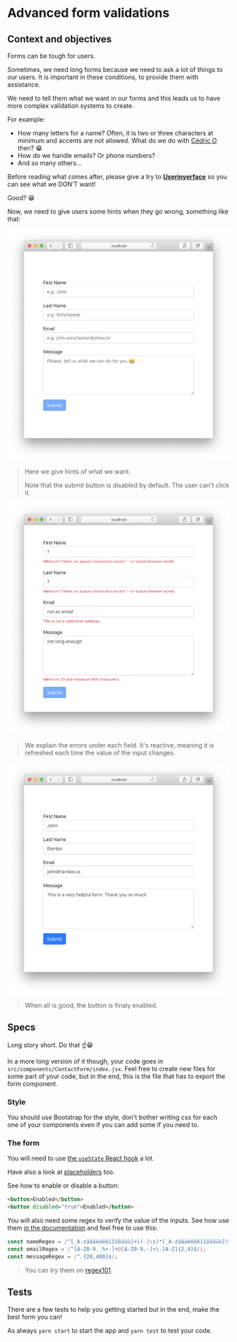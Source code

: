 # Advanced form validations

## Context and objectives

Forms can be tough for users.

Sometimes, we need long forms because we need to ask a lot of things to our users. It is important in these conditions, to provide them with assistance.

We need to tell them what we want in our forms and this leads us to have more complex validation systems to create.

For example:
- How many letters for a name? Often, it is two or three characters at minimum and accents are not allowed. What do we do with [Cédric O](https://en.wikipedia.org/wiki/C%C3%A9dric_O) then? 😁
- How do we handle emails? Or phone numbers?
- And so many others...

Before reading what comes after, please give a try to **[Userinyerface](https://userinyerface.com/)** so you can see what we DON'T want!

Good? 😁

Now, we need to give users some hints when they go wrong, something like that:

![Form with placeholders](./assets/images/form-example-placeholders.png)
> Here we give hints of what we want.
>
> Note that the submit button is disabled by default. The user can't click it.

![Form with displayed errors](./assets/images/form-example-errors.png)
> We explain the errors under each field. It's reactive, meaning it is refreshed each time the value of the input changes.

![Form filled with answers](./assets/images/form-example-answers.png)
> When all is good, the button is finaly enabled.

## Specs

Long story short. Do that ☝😁

In a more long version of it though, your code goes in `src/components/ContactForm/index.jsx`. Feel free to create new files for some part of your code, but in the end, this is the file that has to export the form component.

### Style

You should use Bootstrap for the style, don't bother writing css for each one of your components even if you can add some if you need to.

### The form

You will need to use [the `useState` React hook](https://reactjs.org/docs/hooks-reference.html#usestate) a lot.

Have also a look at [placeholders](https://developer.mozilla.org/en-US/docs/Web/HTML/Element/input#htmlattrdefplaceholder) too.

See how to enable or disable a button:
```html
<button>Enabled</button>
<button disabled="true">Enabled</button>
```

You will also need some regex to verify the value of the inputs. See how use them [in the documentation](https://developer.mozilla.org/en-US/docs/Web/JavaScript/Reference/Global_Objects/RegExp/exec#Description) and feel free to use this:

```js
const nameRegex = /^[_A-zàâäèéëêïîöôûüù]+((-|\s)*[_A-zàâäèéëêïîöôûüù])*$/gi;
const emailRegex = /^[A-Z0-9._%+-]+@[A-Z0-9.-]+\.[A-Z]{2,4}$/i;
const messageRegex = /^.{20,400}$/;
```
> You can try them on [regex101](https://regex101.com/).

## Tests

There are a few tests to help you getting started but in the end, make the best form you can!

As always `yarn start` to start the app and `yarn test` to test your code.

